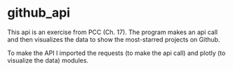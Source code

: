 # github_api
This api is an exercise from PCC (Ch. 17). The program makes an api call and then visualizes the data to show the most-starred projects on Github.

To make the API I imported the requests (to make the api call) and plotly (to visualize the data) modules.
